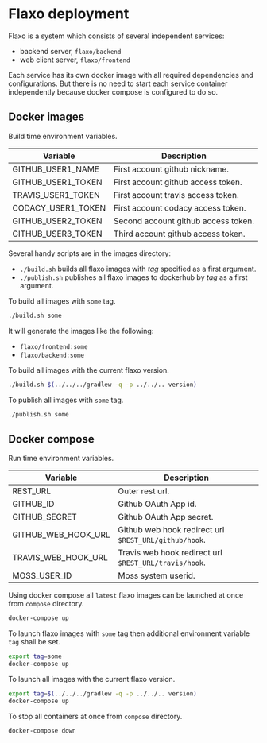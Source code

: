 # Flaxo deployment

Flaxo is a system which consists of several independent services:

- backend server, `flaxo/backend`
- web client server, `flaxo/frontend`

Each service has its own docker image with all required dependencies and configurations. But there is no need to
start each service container independently because docker compose is configured to do so.

## Docker images

Build time environment variables.

| Variable | Description |
|---|---|
| GITHUB_USER1_NAME | First account github nickname. |
| GITHUB_USER1_TOKEN | First account github access token. |
| TRAVIS_USER1_TOKEN | First account travis access token. |
| CODACY_USER1_TOKEN | First account codacy access token. |
| GITHUB_USER2_TOKEN | Second account github access token. |
| GITHUB_USER3_TOKEN | Third account github access token. |

Several handy scripts are in the images directory:

- `./build.sh` builds all flaxo images with *tag* specified as a first argument.
- `./publish.sh` publishes all flaxo images to dockerhub by *tag* as a first argument.

To build all images with `some` tag.

```bash
./build.sh some
```

It will generate the images like the following:
- `flaxo/frontend:some`
- `flaxo/backend:some`

To build all images with the current flaxo version.

```bash
./build.sh $(../../../gradlew -q -p ../../.. version)
```

To publish all images with `some` tag.

```bash
./publish.sh some
```

## Docker compose

Run time environment variables.

| Variable | Description |
|---|---|
| REST_URL | Outer rest url. |
| GITHUB_ID | Github OAuth App id. |
| GITHUB_SECRET | Github OAuth App secret. |
| GITHUB_WEB_HOOK_URL | Github web hook redirect url `$REST_URL/github/hook`. |
| TRAVIS_WEB_HOOK_URL | Travis web hook redirect url `$REST_URL/travis/hook`. |
| MOSS_USER_ID | Moss system userid. |

Using docker compose all `latest` flaxo images can be launched at once from `compose` directory.

```bash
docker-compose up
```

To launch flaxo images with `some` tag then additional environment variable `tag` shall be set.

```bash
export tag=some
docker-compose up
```

To launch all images with the current flaxo version.

```bash
export tag=$(../../../gradlew -q -p ../../.. version)
docker-compose up
```

To stop all containers at once from `compose` directory.

```bash
docker-compose down
```
